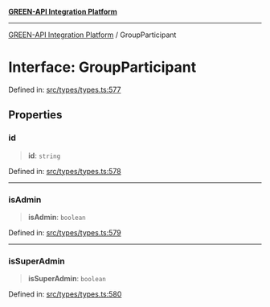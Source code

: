 [**GREEN-API Integration Platform**](../README.md)

***

[GREEN-API Integration Platform](../globals.md) / GroupParticipant

# Interface: GroupParticipant

Defined in: [src/types/types.ts:577](https://github.com/green-api/greenapi-integration/blob/20ab1c18eae4ff2cd48cede03d005dd7127abc0b/src/types/types.ts#L577)

## Properties

### id

> **id**: `string`

Defined in: [src/types/types.ts:578](https://github.com/green-api/greenapi-integration/blob/20ab1c18eae4ff2cd48cede03d005dd7127abc0b/src/types/types.ts#L578)

***

### isAdmin

> **isAdmin**: `boolean`

Defined in: [src/types/types.ts:579](https://github.com/green-api/greenapi-integration/blob/20ab1c18eae4ff2cd48cede03d005dd7127abc0b/src/types/types.ts#L579)

***

### isSuperAdmin

> **isSuperAdmin**: `boolean`

Defined in: [src/types/types.ts:580](https://github.com/green-api/greenapi-integration/blob/20ab1c18eae4ff2cd48cede03d005dd7127abc0b/src/types/types.ts#L580)

